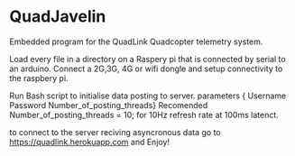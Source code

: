 # QuadJavelin

Embedded program for the QuadLink Quadcopter telemetry system. 

Load every file in a directory on a Raspery pi that is connected by serial to an arduino. Connect a 2G,3G, 4G or wifi dongle and setup connectivity to the raspbery pi.

Run Bash script to initialise data posting to server. parameters { Username Password Number_of_posting_threads} Recomended  Number_of_posting_threads = 10; for 10Hz refresh rate at 100ms latenct. 

to connect to the server reciving asyncronous data go to https://quadlink.herokuapp.com and Enjoy!



